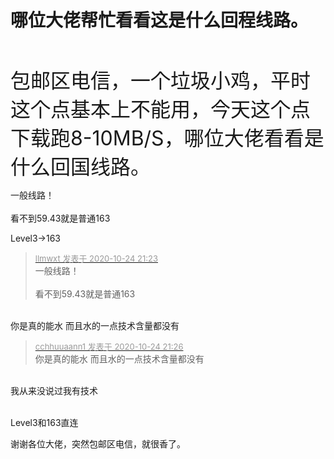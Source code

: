 # 哪位大佬帮忙看看这是什么回程线路。


<img id="aimg_UObvH" onclick="zoom(this, this.src, 0, 0, 0)" class="zoom" src="https://s1.ax1x.com/2020/10/24/BZWOOA.jpg" onmouseover="img_onmouseoverfunc(this)" onload="thumbImg(this)" border="0" alt="" /><br />
<br />
<br />
<font size="6">包邮区电信，一个垃圾小鸡，平时这个点基本上不能用，今天这个点下载跑8-10MB/S，哪位大佬看看是什么回国线路。</font>

一般线路！<br />
<br />
看不到59.43就是普通163

Level3-&gt;163

<div class="quote"><blockquote><font size="2"><a href="https://www.hostloc.com/forum.php?mod=redirect&amp;goto=findpost&amp;pid=9347706&amp;ptid=758103" target="_blank"><font color="#999999">llmwxt 发表于 2020-10-24 21:23</font></a></font><br />
一般线路！<br />
<br />
看不到59.43就是普通163</blockquote></div><br />
你是真的能水 而且水的一点技术含量都没有

<div class="quote"><blockquote><font size="2"><a href="https://www.hostloc.com/forum.php?mod=redirect&amp;goto=findpost&amp;pid=9347721&amp;ptid=758103" target="_blank"><font color="#999999">cchhuuaann1 发表于 2020-10-24 21:26</font></a></font><br />
你是真的能水 而且水的一点技术含量都没有</blockquote></div><br />
我从来没说过我有技术<br />
<br />
<img src="static/image/smiley/default/lol.gif" smilieid="12" border="0" alt="" />

Level3和163直连

谢谢各位大佬，突然包邮区电信，就很香了。
